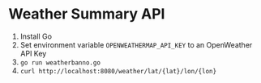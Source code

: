 # Weather Summary API

1. Install Go
2. Set environment variable `OPENWEATHERMAP_API_KEY` to an OpenWeather API Key
3. `go run weatherbanno.go`
4. `curl http://localhost:8080/weather/lat/{lat}/lon/{lon}`

